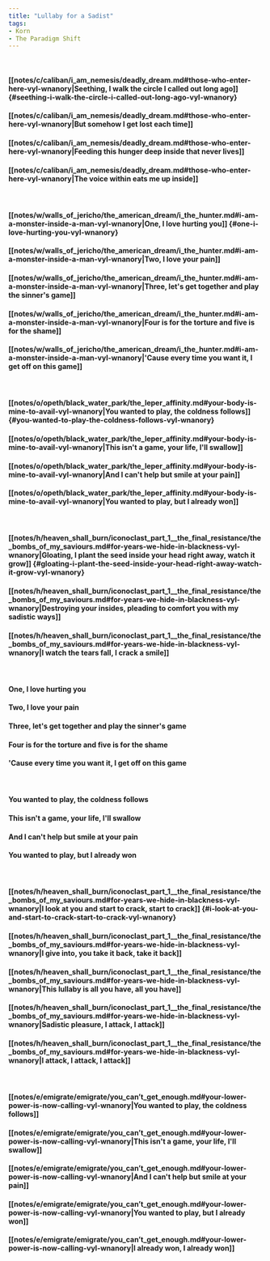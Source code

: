 ```yaml
---
title: "Lullaby for a Sadist"
tags:
- Korn
- The Paradigm Shift
---
```

&nbsp;
#### [[notes/c/caliban/i_am_nemesis/deadly_dream.md#those-who-enter-here-vyl-wnanory|Seething, I walk the circle I called out long ago]] {#seething-i-walk-the-circle-i-called-out-long-ago-vyl-wnanory}
#### [[notes/c/caliban/i_am_nemesis/deadly_dream.md#those-who-enter-here-vyl-wnanory|But somehow I get lost each time]]
#### [[notes/c/caliban/i_am_nemesis/deadly_dream.md#those-who-enter-here-vyl-wnanory|Feeding this hunger deep inside that never lives]]
#### [[notes/c/caliban/i_am_nemesis/deadly_dream.md#those-who-enter-here-vyl-wnanory|The voice within eats me up inside]]
&nbsp;
#### [[notes/w/walls_of_jericho/the_american_dream/i_the_hunter.md#i-am-a-monster-inside-a-man-vyl-wnanory|One, I love hurting you]] {#one-i-love-hurting-you-vyl-wnanory}
#### [[notes/w/walls_of_jericho/the_american_dream/i_the_hunter.md#i-am-a-monster-inside-a-man-vyl-wnanory|Two, I love your pain]]
#### [[notes/w/walls_of_jericho/the_american_dream/i_the_hunter.md#i-am-a-monster-inside-a-man-vyl-wnanory|Three, let's get together and play the sinner's game]]
#### [[notes/w/walls_of_jericho/the_american_dream/i_the_hunter.md#i-am-a-monster-inside-a-man-vyl-wnanory|Four is for the torture and five is for the shame]]
#### [[notes/w/walls_of_jericho/the_american_dream/i_the_hunter.md#i-am-a-monster-inside-a-man-vyl-wnanory|'Cause every time you want it, I get off on this game]]
&nbsp;
#### [[notes/o/opeth/black_water_park/the_leper_affinity.md#your-body-is-mine-to-avail-vyl-wnanory|You wanted to play, the coldness follows]] {#you-wanted-to-play-the-coldness-follows-vyl-wnanory}
#### [[notes/o/opeth/black_water_park/the_leper_affinity.md#your-body-is-mine-to-avail-vyl-wnanory|This isn't a game, your life, I'll swallow]]
#### [[notes/o/opeth/black_water_park/the_leper_affinity.md#your-body-is-mine-to-avail-vyl-wnanory|And I can't help but smile at your pain]]
#### [[notes/o/opeth/black_water_park/the_leper_affinity.md#your-body-is-mine-to-avail-vyl-wnanory|You wanted to play, but I already won]]
&nbsp;
#### [[notes/h/heaven_shall_burn/iconoclast_part_1__the_final_resistance/the_bombs_of_my_saviours.md#for-years-we-hide-in-blackness-vyl-wnanory|Gloating, I plant the seed inside your head right away, watch it grow]] {#gloating-i-plant-the-seed-inside-your-head-right-away-watch-it-grow-vyl-wnanory}
#### [[notes/h/heaven_shall_burn/iconoclast_part_1__the_final_resistance/the_bombs_of_my_saviours.md#for-years-we-hide-in-blackness-vyl-wnanory|Destroying your insides, pleading to comfort you with my sadistic ways]]
#### [[notes/h/heaven_shall_burn/iconoclast_part_1__the_final_resistance/the_bombs_of_my_saviours.md#for-years-we-hide-in-blackness-vyl-wnanory|I watch the tears fall, I crack a smile]]
&nbsp;
#### One, I love hurting you
#### Two, I love your pain
#### Three, let's get together and play the sinner's game
#### Four is for the torture and five is for the shame
#### 'Cause every time you want it, I get off on this game
&nbsp;
#### You wanted to play, the coldness follows
#### This isn't a game, your life, I'll swallow
#### And I can't help but smile at your pain
#### You wanted to play, but I already won
&nbsp;
#### [[notes/h/heaven_shall_burn/iconoclast_part_1__the_final_resistance/the_bombs_of_my_saviours.md#for-years-we-hide-in-blackness-vyl-wnanory|I look at you and start to crack, start to crack]] {#i-look-at-you-and-start-to-crack-start-to-crack-vyl-wnanory}
#### [[notes/h/heaven_shall_burn/iconoclast_part_1__the_final_resistance/the_bombs_of_my_saviours.md#for-years-we-hide-in-blackness-vyl-wnanory|I give into, you take it back, take it back]]
#### [[notes/h/heaven_shall_burn/iconoclast_part_1__the_final_resistance/the_bombs_of_my_saviours.md#for-years-we-hide-in-blackness-vyl-wnanory|This lullaby is all you have, all you have]]
#### [[notes/h/heaven_shall_burn/iconoclast_part_1__the_final_resistance/the_bombs_of_my_saviours.md#for-years-we-hide-in-blackness-vyl-wnanory|Sadistic pleasure, I attack, I attack]]
#### [[notes/h/heaven_shall_burn/iconoclast_part_1__the_final_resistance/the_bombs_of_my_saviours.md#for-years-we-hide-in-blackness-vyl-wnanory|I attack, I attack, I attack]]
&nbsp;
#### [[notes/e/emigrate/emigrate/you_can’t_get_enough.md#your-lower-power-is-now-calling-vyl-wnanory|You wanted to play, the coldness follows]]
#### [[notes/e/emigrate/emigrate/you_can’t_get_enough.md#your-lower-power-is-now-calling-vyl-wnanory|This isn't a game, your life, I'll swallow]]
#### [[notes/e/emigrate/emigrate/you_can’t_get_enough.md#your-lower-power-is-now-calling-vyl-wnanory|And I can't help but smile at your pain]]
#### [[notes/e/emigrate/emigrate/you_can’t_get_enough.md#your-lower-power-is-now-calling-vyl-wnanory|You wanted to play, but I already won]]
#### [[notes/e/emigrate/emigrate/you_can’t_get_enough.md#your-lower-power-is-now-calling-vyl-wnanory|I already won, I already won]]
